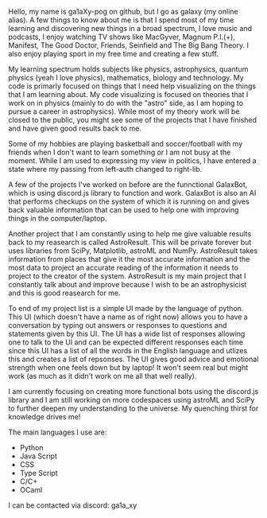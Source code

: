 Hello, my name is ga1aXy-pog on github, but I go as galaxy (my online alias). A few things to know about me is that I spend most of my time learning and discovering new things in a broad spectrum, 
I love music and podcasts, I enjoy watching TV shows like MacGyver, Magnum P.I.(+), Manifest, The Good Doctor, Friends, Seinfield and The Big Bang Theory. I also enjoy playing sport in my free time and creating a few stuff.

My learning spectrum holds subjects like physics, astrophysics, quantum physics (yeah I love physics), mathematics, biology and technology. My code is primarly focused on things that I need help visualizing on the things that I am learning about.
My code visualizing is focused on theories that I work on in physics (mainly to do with the "astro" side, as I am hoping to pursue a career in astrophysics). While most of my theory work will be closed to the public, you might see some of the projects that I have finished and have given good results back to me.

Some of my hobbies are playing basketball and soccer/football with my friends when I don't want to learn something or I am not busy at the moment. 
While I am used to expressing my view in politics, I have entered a state where my passing from left-auth changed to right-lib. 


A few of the projects I've worked on before are the funnctional GalaxBot, which is using discord.js library to function and work. GalaxBot is also an AI that performs checkups on the system of which it is running on and gives back valuable information that can be used to help one with improving things in the computer/laptop. 

Another project that I am constantly using to help me give valuable results back to my reasearch is called AstroResult. This will be private forever but uses libraries from SciPy, Matplotlib, astroML and NumPy. AstroResult takes information from places that give it the most accurate information and the most data to project an accurate reading of the information it needs to project to the creator of the system. AstroResult is my main project that I constantly talk about and improve because I wish to be an astrophysicist and this is good reasearch for me.

To end of my project list is a simple UI made by the language of python. This UI (which doesn't have a name as of right now) allows you to have a conversation by typing out answers or responses to questions and statements given by this UI. The UI has a wide list of responses allowing one to talk to the UI and can be expected different responses each time since this UI has a list of all the words in the English language and utlizes this and creates a list of repsonses. The UI gives good advice and emotional strength when one feels down but by laptop! It won't seem real but might work (as much as it didn't work on me all that well really).


I am currently focusing on creating more functional bots using the discord.js library and I am still working on more codespaces using astroML and SciPy to further deepen my understanding to the universe. My quenching thirst for knowledge drives me!

The main languages I use are:
- Python
- Java Script
- CSS
- Type Script
- C/C+
- OCaml

I can be contacted via discord: ga1a_xy

